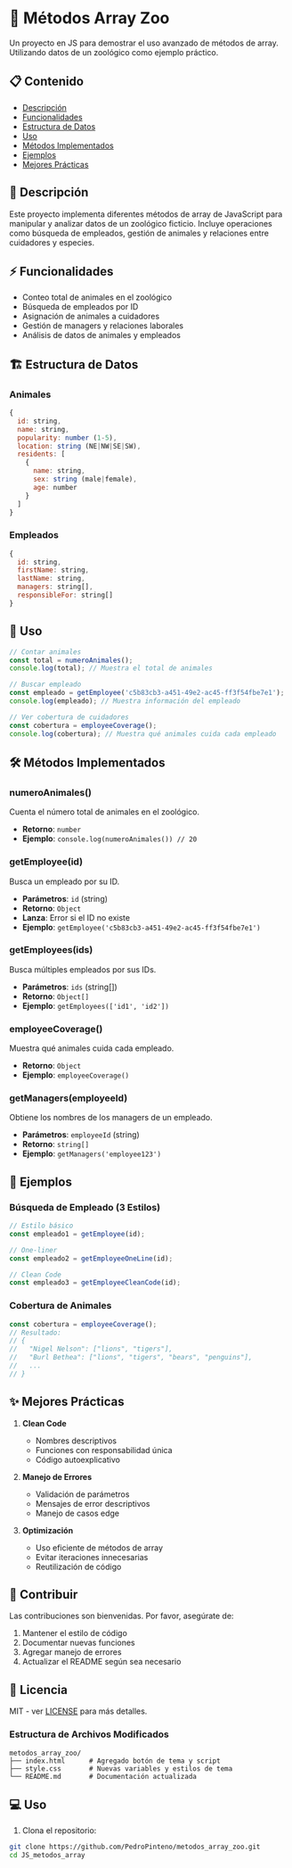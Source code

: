 # 🦁 Métodos Array Zoo

Un proyecto en JS para demostrar el uso avanzado de métodos de array. Utilizando datos de un zoológico como ejemplo práctico.

## 📋 Contenido
- [Descripción](#descripción)
- [Funcionalidades](#funcionalidades)
- [Estructura de Datos](#estructura-de-datos)
- [Uso](#uso)
- [Métodos Implementados](#métodos-implementados)
- [Ejemplos](#ejemplos)
- [Mejores Prácticas](#mejores-prácticas)

## 🎯 Descripción
Este proyecto implementa diferentes métodos de array de JavaScript para manipular y analizar datos de un zoológico ficticio. Incluye operaciones como búsqueda de empleados, gestión de animales y relaciones entre cuidadores y especies.

## ⚡ Funcionalidades
- Conteo total de animales en el zoológico
- Búsqueda de empleados por ID
- Asignación de animales a cuidadores
- Gestión de managers y relaciones laborales
- Análisis de datos de animales y empleados

## 🏗️ Estructura de Datos

### Animales
```javascript
{
  id: string,
  name: string,
  popularity: number (1-5),
  location: string (NE|NW|SE|SW),
  residents: [
    {
      name: string,
      sex: string (male|female),
      age: number
    }
  ]
}
```

### Empleados
```javascript
{
  id: string,
  firstName: string,
  lastName: string,
  managers: string[],
  responsibleFor: string[]
}
```

## 🚀 Uso

```javascript
// Contar animales
const total = numeroAnimales();
console.log(total); // Muestra el total de animales

// Buscar empleado
const empleado = getEmployee('c5b83cb3-a451-49e2-ac45-ff3f54fbe7e1');
console.log(empleado); // Muestra información del empleado

// Ver cobertura de cuidadores
const cobertura = employeeCoverage();
console.log(cobertura); // Muestra qué animales cuida cada empleado
```

## 🛠️ Métodos Implementados

### numeroAnimales()
Cuenta el número total de animales en el zoológico.
- **Retorno**: `number`
- **Ejemplo**: `console.log(numeroAnimales()) // 20`

### getEmployee(id)
Busca un empleado por su ID.
- **Parámetros**: `id` (string)
- **Retorno**: `Object`
- **Lanza**: Error si el ID no existe
- **Ejemplo**: `getEmployee('c5b83cb3-a451-49e2-ac45-ff3f54fbe7e1')`

### getEmployees(ids)
Busca múltiples empleados por sus IDs.
- **Parámetros**: `ids` (string[])
- **Retorno**: `Object[]`
- **Ejemplo**: `getEmployees(['id1', 'id2'])`

### employeeCoverage()
Muestra qué animales cuida cada empleado.
- **Retorno**: `Object`
- **Ejemplo**: `employeeCoverage()`

### getManagers(employeeId)
Obtiene los nombres de los managers de un empleado.
- **Parámetros**: `employeeId` (string)
- **Retorno**: `string[]`
- **Ejemplo**: `getManagers('employee123')`

## 📝 Ejemplos

### Búsqueda de Empleado (3 Estilos)
```javascript
// Estilo básico
const empleado1 = getEmployee(id);

// One-liner
const empleado2 = getEmployeeOneLine(id);

// Clean Code
const empleado3 = getEmployeeCleanCode(id);
```

### Cobertura de Animales
```javascript
const cobertura = employeeCoverage();
// Resultado:
// {
//   "Nigel Nelson": ["lions", "tigers"],
//   "Burl Bethea": ["lions", "tigers", "bears", "penguins"],
//   ...
// }
```

## ✨ Mejores Prácticas
1. **Clean Code**
   - Nombres descriptivos
   - Funciones con responsabilidad única
   - Código autoexplicativo

2. **Manejo de Errores**
   - Validación de parámetros
   - Mensajes de error descriptivos
   - Manejo de casos edge

3. **Optimización**
   - Uso eficiente de métodos de array
   - Evitar iteraciones innecesarias
   - Reutilización de código

## 🤝 Contribuir
Las contribuciones son bienvenidas. Por favor, asegúrate de:
1. Mantener el estilo de código
2. Documentar nuevas funciones
3. Agregar manejo de errores
4. Actualizar el README según sea necesario

## 📄 Licencia
MIT - ver [LICENSE](LICENSE) para más detalles.

### Estructura de Archivos Modificados

```
metodos_array_zoo/
├── index.html      # Agregado botón de tema y script
├── style.css       # Nuevas variables y estilos de tema
└── README.md       # Documentación actualizada
```

## 💻 Uso

1. Clona el repositorio:
```bash
git clone https://github.com/PedroPinteno/metodos_array_zoo.git
cd JS_metodos_array
```
